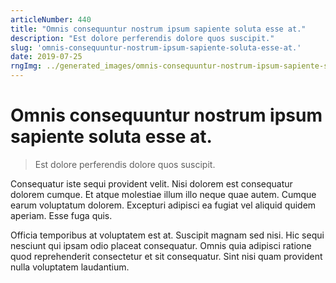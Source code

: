 ```yaml
---
articleNumber: 440
title: "Omnis consequuntur nostrum ipsum sapiente soluta esse at."
description: "Est dolore perferendis dolore quos suscipit."
slug: 'omnis-consequuntur-nostrum-ipsum-sapiente-soluta-esse-at.'
date: 2019-07-25
rngImg: ../generated_images/omnis-consequuntur-nostrum-ipsum-sapiente-soluta-esse-at..jpg
---
```


# Omnis consequuntur nostrum ipsum sapiente soluta esse at.

> Est dolore perferendis dolore quos suscipit.

Consequatur iste sequi provident velit. Nisi dolorem est consequatur dolorem cumque. Et atque molestiae illum illo neque quae autem. Cumque earum voluptatum dolorem. Excepturi adipisci ea fugiat vel aliquid quidem aperiam. Esse fuga quis.
 Officia temporibus at voluptatem est at. Suscipit magnam sed nisi. Hic sequi nesciunt qui ipsam odio placeat consequatur. Omnis quia adipisci ratione quod reprehenderit consectetur et sit consequatur. Sint nisi quam provident nulla voluptatem laudantium.
